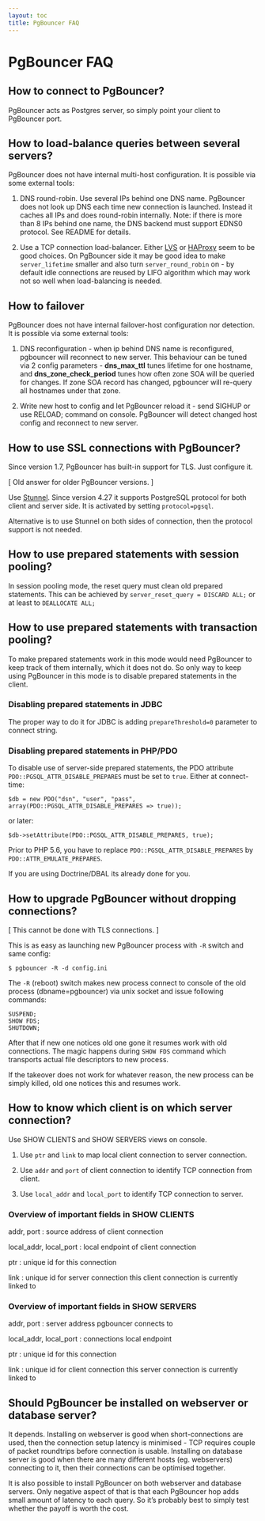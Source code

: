 ```yaml
---
layout: toc
title: PgBouncer FAQ
---
```


# PgBouncer FAQ

## How to connect to PgBouncer?

PgBouncer acts as Postgres server, so simply point your client to
PgBouncer port.

## How to load-balance queries between several servers?

PgBouncer does not have internal multi-host configuration.
It is possible via some external tools:

1.  DNS round-robin. Use several IPs behind one DNS name. PgBouncer does
    not look up DNS each time new connection is launched. Instead it
    caches all IPs and does round-robin internally. Note: if there is
    more than 8 IPs behind one name, the DNS backend must support EDNS0
    protocol. See README for details.

2.  Use a TCP connection load-balancer. Either
    [LVS](http://www.linuxvirtualserver.org/) or
    [HAProxy](http://www.haproxy.org/) seem to be good choices. On
    PgBouncer side it may be good idea to make `server_lifetime` smaller
    and also turn `server_round_robin` on - by default idle connections
    are reused by LIFO algorithm which may work not so well when
    load-balancing is needed.

## How to failover

PgBouncer does not have internal failover-host configuration nor detection.
It is possible via some external tools:

1. DNS reconfiguration - when ip behind DNS name is reconfigured, pgbouncer
   will reconnect to new server.  This behaviour can be tuned via 2
   config parameters - **dns_max_ttl** tunes lifetime for one hostname,
   and **dns_zone_check_period** tunes how often zone SOA will be
   queried for changes.  If zone SOA record has changed, pgbouncer
   will re-query all hostnames under that zone.

2. Write new host to config and let PgBouncer reload it - send SIGHUP
   or use RELOAD; command on console.  PgBouncer will detect changed
   host config and reconnect to new server.

## How to use SSL connections with PgBouncer?

Since version 1.7, PgBouncer has built-in support for TLS.  Just configure it.

[ Old answer for older PgBouncer versions. ]

Use [Stunnel](https://www.stunnel.org/). Since version 4.27 it supports
PostgreSQL protocol for both client and server side. It is activated by
setting `protocol=pgsql`.

Alternative is to use Stunnel on both sides of connection, then the
protocol support is not needed.

## How to use prepared statements with session pooling?

In session pooling mode, the reset query must clean old prepared
statements.  This can be achieved by `server_reset_query = DISCARD ALL;`
or at least to `DEALLOCATE ALL;`

## How to use prepared statements with transaction pooling?

To make prepared statements work in this mode would need PgBouncer to
keep track of them internally, which it does not do. So only way to keep
using PgBouncer in this mode is to disable prepared statements in the
client.

### Disabling prepared statements in JDBC

The proper way to do it for JDBC is adding `prepareThreshold=0`
parameter to connect string.

### Disabling prepared statements in PHP/PDO

To disable use of server-side prepared statements, the PDO attribute
`PDO::PGSQL_ATTR_DISABLE_PREPARES` must be set to `true`. Either at
connect-time:

    $db = new PDO("dsn", "user", "pass", array(PDO::PGSQL_ATTR_DISABLE_PREPARES => true));

or later:

    $db->setAttribute(PDO::PGSQL_ATTR_DISABLE_PREPARES, true);

Prior to PHP 5.6, you have to replace `PDO::PGSQL_ATTR_DISABLE_PREPARES` by `PDO::ATTR_EMULATE_PREPARES`.

If you are using Doctrine/DBAL its already done for you.

## How to upgrade PgBouncer without dropping connections?

[ This cannot be done with TLS connections. ]

This is as easy as launching new PgBouncer process with `-R` switch and
same config:

    $ pgbouncer -R -d config.ini

The `-R` (reboot) switch makes new process connect to console of the old
process (dbname=pgbouncer) via unix socket and issue following commands:

    SUSPEND;
    SHOW FDS;
    SHUTDOWN;

After that if new one notices old one gone it resumes work with old
connections. The magic happens during `SHOW FDS` command which
transports actual file descriptors to new process.

If the takeover does not work for whatever reason, the new process can
be simply killed, old one notices this and resumes work.

## How to know which client is on which server connection?

Use SHOW CLIENTS and SHOW SERVERS views on console.

1.  Use `ptr` and `link` to map local client connection to server
    connection.

2.  Use `addr` and `port` of client connection to identify TCP
    connection from client.

3.  Use `local_addr` and `local_port` to identify TCP connection to
    server.

### Overview of important fields in SHOW CLIENTS

addr, port
: source address of client connection

local_addr, local_port
: local endpoint of client connection

ptr
: unique id for this connection

link
: unique id for server connection this client connection is currently linked to

### Overview of important fields in SHOW SERVERS

addr, port
: server address pgbouncer connects to

local_addr, local_port
: connections local endpoint

ptr
: unique id for this connection

link
: unique id for client connection this server connection is currently linked to

## Should PgBouncer be installed on webserver or database server?

It depends. Installing on webserver is good when short-connections are
used, then the connection setup latency is minimised - TCP requires
couple of packet roundtrips before connection is usable. Installing on
database server is good when there are many different hosts (eg.
webservers) connecting to it, then their connections can be optimised
together.

It is also possible to install PgBouncer on both webserver and database
servers. Only negative aspect of that is that each PgBouncer hop adds
small amount of latency to each query. So it’s probably best to simply
test whether the payoff is worth the cost.

